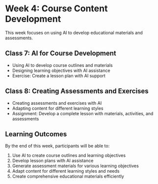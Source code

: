 # Week 4: Course Content Development

This week focuses on using AI to develop educational materials and assessments.

## Class 7: AI for Course Development

- Using AI to develop course outlines and materials
- Designing learning objectives with AI assistance
- Exercise: Create a lesson plan with AI support

## Class 8: Creating Assessments and Exercises

- Creating assessments and exercises with AI
- Adapting content for different learning styles
- Assignment: Develop a complete lesson with materials, activities, and assessments

## Learning Outcomes

By the end of this week, participants will be able to:

1. Use AI to create course outlines and learning objectives
2. Develop lesson plans with AI assistance
3. Generate assessment materials for various learning objectives
4. Adapt content for different learning styles and needs
5. Create comprehensive educational materials efficiently